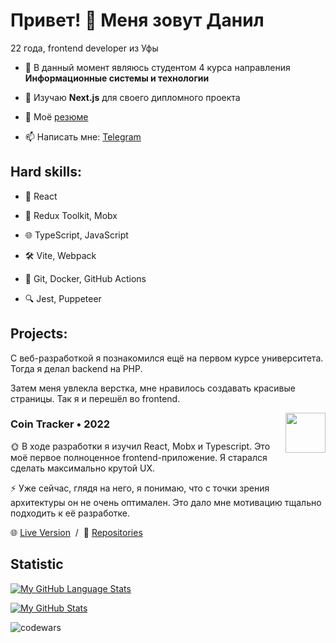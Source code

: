 # Привет! 👋 Меня зовут Данил</h1>

22 года, frontend developer из Уфы

- 🔭 В данный момент являюсь студентом 4 курса направления **Информационные системы и технологии**

- 🌱 Изучаю **Next.js** для своего дипломного проекта

- 📄 Моё [резюме](https://career.habr.com/yadaro4ka)

- 📫 Написать мне: [Telegram](https://t.me/yadaro4ka)



## Hard skills: 
- 🚀 React

- 🏪 Redux Toolkit, Mobx

- 🌐 TypeScript, JavaScript

- 🛠️ Vite, Webpack

- 🚦 Git, Docker, GitHub Actions

- 🔍 Jest, Puppeteer

## Projects:

С веб-разработкой я познакомился ещё на первом курсе университета. Тогда я делал backend на PHP.

Затем меня увлекла верстка, мне нравилось создавать красивые страницы. Так я и перешёл во frontend.

<img src="https://cdn-icons-png.flaticon.com/512/5968/5968260.png" align="right" width="64" alt="" />

### Coin Tracker  •  2022

🌞  В ходе разработки я изучил React, Mobx и Typescript. Это моё первое полноценное frontend-приложение. Я старался сделать максимально крутой UX. 

⚡ Уже сейчас, глядя на него, я понимаю, что с точки зрения архитектуры он не очень оптимален. Это дало мне мотивацию тщально подходить к её разработке. 

🌐 [Live Version](https://yadaro4ka.netlify.app/) &nbsp;/&nbsp; 📕 [Repositories](https://github.com/yadarochka/crypto-coin-project)

## Statistic

[![My GitHub Language Stats](https://github-readme-stats.vercel.app/api/top-langs/?username=yadarochka&langs_count=5&theme=tokyonight)]()

[![My GitHub Stats](https://github-readme-stats.vercel.app/api/?username=yadarochka&count_private=true&theme=tokyonight&showicons=true)]()

![codewars](https://www.codewars.com/users/yadaro4ka/badges/large)
